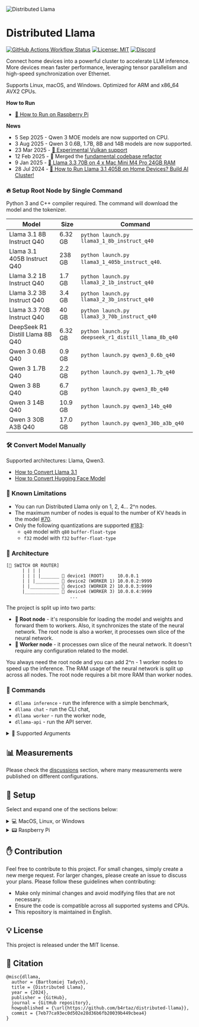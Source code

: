 ![Distributed Llama](.github/cover.png)

# Distributed Llama

[![GitHub Actions Workflow Status](https://img.shields.io/github/actions/workflow/status/b4rtaz/distributed-llama/.github%2Fworkflows%2Fmain.yml?style=flat-square)](https://github.com/b4rtaz/distributed-llama/actions) [![License: MIT](https://img.shields.io/github/license/mashape/apistatus.svg?style=flat-square)](/LICENSE) [![Discord](https://discordapp.com/api/guilds/1245814812353495070/widget.png?style=shield)](https://n4no.com/projects/distributedLlama/discord.php)

Connect home devices into a powerful cluster to accelerate LLM inference. More devices mean faster performance, leveraging tensor parallelism and high-speed synchronization over Ethernet.

Supports Linux, macOS, and Windows. Optimized for ARM and x86_64 AVX2 CPUs.

**How to Run**
- [🍓 How to Run on Raspberry Pi](./docs/HOW_TO_RUN_RASPBERRYPI.md)

**News**
- 5 Sep 2025 - Qwen 3 MOE models are now supported on CPU.
- 3 Aug 2025 - Qwen 3 0.6B, 1.7B, 8B and 14B models are now supported.
- 23 Mar 2025 - [🌋 Experimental Vulkan support](https://github.com/b4rtaz/distributed-llama/releases/tag/v0.13.0)
- 12 Feb 2025 - 🚧 Merged the [fundamental codebase refactor](https://github.com/b4rtaz/distributed-llama/releases/tag/v0.12.0)
- 9 Jan 2025 - [🍎 Llama 3.3 70B on 4 x Mac Mini M4 Pro 24GB RAM](https://github.com/b4rtaz/distributed-llama/discussions/147)
- 28 Jul 2024 - [🌳 How to Run Llama 3.1 405B on Home Devices? Build AI Cluster!](https://medium.com/@b4rtaz/how-to-run-llama-3-405b-on-home-devices-build-ai-cluster-ad0d5ad3473b)

### 🔥 Setup Root Node by Single Command

Python 3 and C++ compiler required. The command will download the model and the tokenizer.

| Model                             | Size     | Command                                              |
| --------------------------------- | -------- | ---------------------------------------------------- |
| Llama 3.1 8B Instruct Q40         | 6.32 GB  | `python launch.py llama3_1_8b_instruct_q40`          |
| Llama 3.1 405B Instruct Q40       | 238 GB   | `python launch.py llama3_1_405b_instruct_q40`.       |
| Llama 3.2 1B Instruct Q40         | 1.7 GB   | `python launch.py llama3_2_1b_instruct_q40`          |
| Llama 3.2 3B Instruct Q40         | 3.4 GB   | `python launch.py llama3_2_3b_instruct_q40`          |
| Llama 3.3 70B Instruct Q40        | 40 GB    | `python launch.py llama3_3_70b_instruct_q40`         |
| DeepSeek R1 Distill Llama 8B Q40  | 6.32 GB  | `python launch.py deepseek_r1_distill_llama_8b_q40`  |
| Qwen 3 0.6B Q40                   | 0.9 GB   | `python launch.py qwen3_0.6b_q40`                    |
| Qwen 3 1.7B Q40                   | 2.2 GB   | `python launch.py qwen3_1.7b_q40`                    |
| Qwen 3 8B Q40                     | 6.7 GB   | `python launch.py qwen3_8b_q40`                      |
| Qwen 3 14B Q40                    | 10.9 GB  | `python launch.py qwen3_14b_q40`                     |
| Qwen 3 30B A3B Q40                | 17.0 GB  | `python launch.py qwen3_30b_a3b_q40`                 |

### 🛠️ Convert Model Manually

Supported architectures: Llama, Qwen3.

* [How to Convert Llama 3.1](./docs/LLAMA.md)
* [How to Convert Hugging Face Model](./docs/HUGGINGFACE.md)

### 🚧 Known Limitations

* You can run Distributed Llama only on 1, 2, 4... 2^n nodes.
* The maximum number of nodes is equal to the number of KV heads in the model [#70](https://github.com/b4rtaz/distributed-llama/issues/70).
* Only the following quantizations are supported [#183](https://github.com/b4rtaz/distributed-llama/issues/183):
  * `q40` model with `q80` `buffer-float-type`
  * `f32` model with `f32` `buffer-float-type`

### 👷 Architecture

````
[🔀 SWITCH OR ROUTER]
      | | | |
      | | | |_______ 🔸 device1 (ROOT)     10.0.0.1
      | | |_________ 🔹 device2 (WORKER 1) 10.0.0.2:9999
      | |___________ 🔹 device3 (WORKER 2) 10.0.0.3:9999
      |_____________ 🔹 device4 (WORKER 3) 10.0.0.4:9999
                        ...
````

The project is split up into two parts:
* **🔸 Root node** - it's responsible for loading the model and weights and forward them to workers. Also, it synchronizes the state of the neural network. The root node is also a worker, it processes own slice of the neural network.
* **🔹 Worker node** - it processes own slice of the neural network. It doesn't require any configuration related to the model.

You always need the root node and you can add 2^n - 1 worker nodes to speed up the inference. The RAM usage of the neural network is split up across all nodes. The root node requires a bit more RAM than worker nodes.

### 🎹 Commands

* `dllama inference` - run the inference with a simple benchmark,
* `dllama chat` - run the CLI chat,
* `dllama worker` - run the worker node,
* `dllama-api` - run the API server.

<details>

<summary>🎹 Supported Arguments</summary>

<br />Inference, Chat, API

| Argument                     | Description                                                      | Example                                |
| ---------------------------- | ---------------------------------------------------------------- | -------------------------------------- |
| `--model <path>`             | Path to model.                                                   | `dllama_model_meta-llama-3-8b_q40.m`   |
| `--tokenizer <path>`         | Tokenizer to model.                                              | `dllama_tokenizer_llama3.t`            |
| `--buffer-float-type <type>` | Float precision of synchronization.                              | `q80`                                  |
| `--workers <workers>`        | Addresses of workers (ip:port), separated by space.              | `10.0.0.1:9999 10.0.0.2:9999`          |
| `--max-seq-len <n>`          | The maximum sequence length, it helps to reduce the RAM usage.   | `4096`                                 |

Inference, Chat, Worker, API

| Argument                     | Description                                                           | Example                             |
| ---------------------------- | --------------------------------------------------------------------- | ----------------------------------- |
| `--nthreads <n>`             | Amount of threads. Don't set a higher value than number of CPU cores. | `4`                                 |

Worker, API

| Argument                     | Description                       | Example           |
| ---------------------------- | --------------------------------- | ----------------- |
| `--port <port>`              | Binding port.                     | `9999`            |

Inference

| Argument                     | Description                    | Example            |
| ---------------------------- | ------------------------------ | ------------------ |
| `--prompt <prompt>`          | Initial prompt.                | `"Hello World"`    |
| `--steps <steps>`            | Number of tokens to generate.  | `256`              |

</details>

## 📊 Measurements

Please check the [discussions](https://github.com/b4rtaz/distributed-llama/discussions) section, where many measurements were published on different configurations.

## 🚀 Setup

Select and expand one of the sections below:

<details>

<summary>💻 MacOS, Linux, or Windows</summary>

<br />You need x86_64 AVX2 CPUs or ARM CPUs. Different devices may have different CPUs.

#### MacOS or Linux

The below instructions are for Debian-based distributions but you can easily adapt them to your distribution, macOS.

1. Install Git and GCC:
```sh
sudo apt install git build-essential
```
2. Clone this repository and compile Distributed Llama on all computers:
```sh
git clone https://github.com/b4rtaz/distributed-llama.git
cd distributed-llama
make dllama
make dllama-api
```

Continue to point 3.

#### Windows

1. Install Git and Mingw (via [Chocolatey](https://chocolatey.org/install)):
```powershell
choco install mingw
```
2. Clone this repository and compile Distributed Llama on all computers:
```sh
git clone https://github.com/b4rtaz/distributed-llama.git
cd distributed-llama
make dllama
make dllama-api
```

Continue to point 3.

#### Run Cluster

3. Transfer weights and the tokenizer file to the root computer.
4. Run worker nodes on worker computers:
```sh
./dllama worker --port 9999 --nthreads 4
```
5. Run root node on the root computer:
```sh
./dllama inference --model dllama_model_meta-llama-3-8b_q40.m --tokenizer dllama_tokenizer_llama3.t --buffer-float-type q80 --prompt "Hello world" --steps 16 --nthreads 4 --workers 192.168.0.1:9999
```

To add more worker nodes, just add more addresses to the `--workers` argument.

```
./dllama inference ... --workers 192.168.0.1:9999 192.168.0.2:9999 192.168.0.3:9999
```

</details>

<details>

<summary>📟 Raspberry Pi</summary>

<br />

1. Install `Raspberry Pi OS Lite (64 bit)` on your Raspberry Pi devices. This OS doesn't have desktop environment.
2. Connect all devices to your switch or router.
3. Connect to all devices via SSH.
```
ssh user@raspberrypi1.local
ssh user@raspberrypi2.local
```
4. Install Git:
```sh
sudo apt install git
```
5. Clone this repository and compile Distributed Llama on all devices:
```sh
git clone https://github.com/b4rtaz/distributed-llama.git
cd distributed-llama
make dllama
make dllama-api
```
6. Transfer weights and the tokenizer file to the root device.
7. Optional: assign static IP addresses.
```sh
sudo ip addr add 10.0.0.1/24 dev eth0 # 1th device
sudo ip addr add 10.0.0.2/24 dev eth0 # 2th device
```
8. Run worker nodes on worker devices:
```sh
sudo nice -n -20 ./dllama worker --port 9999 --nthreads 4
```
9. Run root node on the root device:
```sh
sudo nice -n -20 ./dllama inference --model dllama_model_meta-llama-3-8b_q40.m --tokenizer dllama_tokenizer_llama3.t --buffer-float-type q80 --prompt "Hello world" --steps 16 --nthreads 4 --workers 10.0.0.2:9999
```

To add more worker nodes, just add more addresses to the `--workers` argument.

```
./dllama inference ... --workers 10.0.0.2:9999 10.0.0.3:9999 10.0.0.4:9999
```

</details>

## ✋ Contribution

Feel free to contribute to this project. For small changes, simply create a new merge request. For larger changes, please create an issue to discuss your plans. Please follow these guidelines when contributing:

* Make only minimal changes and avoid modifying files that are not necessary.
* Ensure the code is compatible across all supported systems and CPUs.
* This repository is maintained in English.

## 💡 License

This project is released under the MIT license.

## 📖 Citation

```
@misc{dllama,
  author = {Bartłomiej Tadych},
  title = {Distributed Llama},
  year = {2024},
  publisher = {GitHub},
  journal = {GitHub repository},
  howpublished = {\url{https://github.com/b4rtaz/distributed-llama}},
  commit = {7eb77ca93ec0d502e28d36b6fb20039b449cbea4}
}
```
